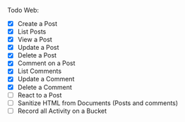 Todo Web:

- [x] Create a Post
- [x] List Posts
- [x] View a Post
- [x] Update a Post
- [x] Delete a Post
- [x] Comment on a Post
- [x] List Comments
- [x] Update a Comment
- [x] Delete a Comment
- [ ] React to a Post
- [ ] Sanitize HTML from Documents (Posts and comments)
- [ ] Record all Activity on a Bucket
